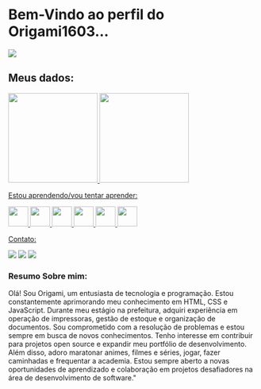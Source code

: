 <h1>Bem-Vindo ao perfil do Origami1603... <img src=""></h1>
<img src="https://tenor.com/view/anime-gif-16960650550633799343">
<h2>Meus dados:</h2>
<div>
<a href="https://github.com/Origami1603">
<img loading="lazy" height="180em" src="https://github-readme-stats.vercel.app/api/top-langs/?username=Origami1603&layout=compact&langs_count=7&theme=dracula"/>
<img loading="lazy" height="180em" src="https://github-readme-stats.vercel.app/api?username=Origami1603&show_icons=true&theme=dracula&include_all_commits=true&count_private=true"/>
</div>
<p>Estou aprendendo/vou tentar aprender:</p>
<div><img src="https://cdn.jsdelivr.net/gh/devicons/devicon@latest/icons/css3/css3-original-wordmark.svg"  width="40" height="40" />
<img src="https://cdn.jsdelivr.net/gh/devicons/devicon@latest/icons/javascript/javascript-original.svg" width="40" height="40" />
<img src="https://cdn.jsdelivr.net/gh/devicons/devicon@latest/icons/html5/html5-original-wordmark.svg" width="40" height="40"/> 
<img src="https://cdn.jsdelivr.net/gh/devicons/devicon@latest/icons/python/python-original-wordmark.svg" width="40" height="40"/>
<img src="https://cdn.jsdelivr.net/gh/devicons/devicon@latest/icons/react/react-original.svg" width="40" height="40"/>
<img src="https://cdn.jsdelivr.net/gh/devicons/devicon@latest/icons/typescript/typescript-plain.svg" width="40" height="40"/>
</div>
<p>Contato:</p>
<div>
<a href="https://instagram.com/origami1603" target="_blank"><img loading="lazy" src="https://img.shields.io/badge/-Instagram-%23E4405F?style=for-the-badge&logo=instagram&logoColor=white" target="_blank"></a>
<a href = "mailto:gabrielcosta1603js@gmail.com"><img loading="lazy" src="https://img.shields.io/badge/Gmail-D14836?style=for-the-badge&logo=gmail&logoColor=white" target="_blank"></a>
<a href="https://www.linkedin.com/in/gabriel-costa-87a698298" target="_blank"><img loading="lazy" src="https://img.shields.io/badge/-LinkedIn-%230077B5?style=for-the-badge&logo=linkedin&logoColor=white" target="_blank"></a>   
</div>
<h3>Resumo Sobre mim:</h3>
<p>Olá! Sou Origami, um entusiasta de tecnologia e programação. Estou constantemente aprimorando meu conhecimento em HTML, CSS e JavaScript. Durante meu estágio na prefeitura, adquiri experiência em operação de impressoras, gestão de estoque e organização de documentos. Sou comprometido com a resolução de problemas e estou sempre em busca de novos conhecimentos. Tenho interesse em contribuir para projetos open source e expandir meu portfólio de desenvolvimento. Além disso, adoro maratonar animes, filmes e séries, jogar, fazer caminhadas e frequentar a academia. Estou sempre aberto a novas oportunidades de aprendizado e colaboração em projetos desafiadores na área de desenvolvimento de software."</p>
